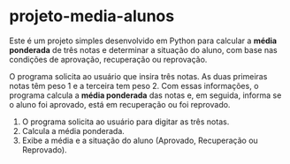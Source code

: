 # projeto-media-alunos
Este é um projeto simples desenvolvido em Python para calcular a **média ponderada** de três notas e determinar a situação do aluno, com base nas condições de aprovação, recuperação ou reprovação.

O programa solicita ao usuário que insira três notas. As duas primeiras notas têm peso 1 e a terceira tem peso 2. Com essas informações, o programa calcula a **média ponderada** das notas e, em seguida, informa se o aluno foi aprovado, está em recuperação ou foi reprovado.

1. O programa solicita ao usuário para digitar as três notas.
2. Calcula a média ponderada.
3. Exibe a média e a situação do aluno (Aprovado, Recuperação ou Reprovado).

